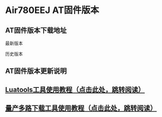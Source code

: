 # Air780EEJ AT固件版本



## AT固件版本下载地址

最新版本


历史版本


## AT固件版本更新说明

## [Luatools工具使用教程（点击此处，跳转阅读）](https://docs.openluat.com/Luatools/)

## [量产多路下载工具使用教程（点击此处，跳转阅读）](https://docs.openluat.com/multi_download/)
